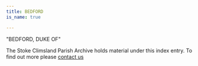 ```yaml
---
title: BEDFORD
is_name: true

---
```


"BEDFORD, DUKE OF"


The Stoke Climsland Parish Archive holds material under this index entry. To find out more please [contact us](/contact/)

